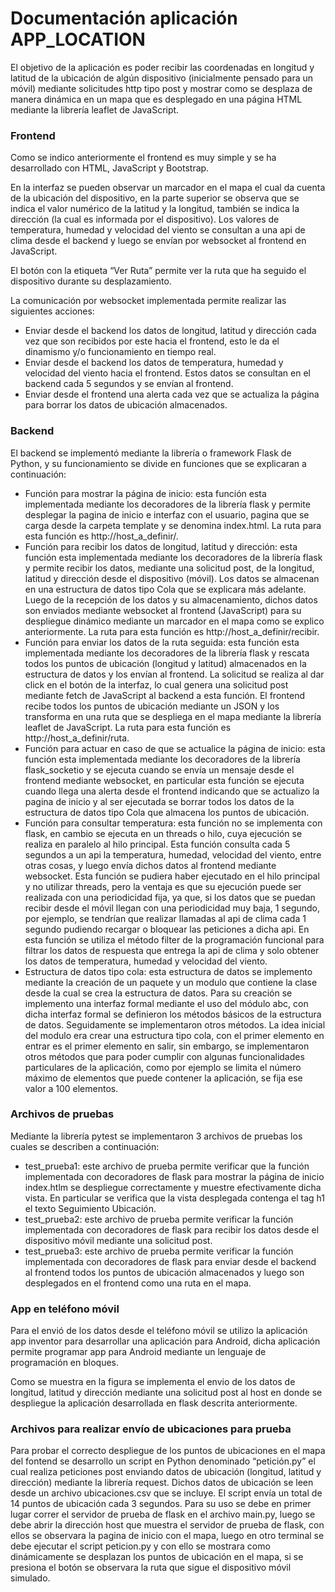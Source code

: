 # Documentación aplicación APP_LOCATION

El objetivo de la aplicación es poder recibir las coordenadas en longitud y latitud de la ubicación de algún dispositivo (inicialmente pensado para un móvil) mediante solicitudes http tipo post y mostrar como se desplaza de manera dinámica en un mapa que es desplegado en una página HTML mediante la librería leaflet de JavaScript.

### Frontend

Como se indico anteriormente el frontend es muy simple y se ha desarrollado con HTML, JavaScript y Bootstrap.

En la interfaz se pueden observar un marcador en el mapa el cual da cuenta de la ubicación del dispositivo, en la parte superior se observa que se indica el valor numérico de la latitud y la longitud, también se indica la dirección (la cual es informada por el dispositivo). Los valores de temperatura, humedad y velocidad del viento se consultan a una api de clima desde el backend y luego se envían por websocket al frontend en JavaScript. 

El botón con la etiqueta “Ver Ruta” permite ver la ruta que ha seguido el dispositivo durante su desplazamiento.

La comunicación por websocket implementada permite realizar las siguientes acciones:

- Enviar desde el backend los datos de longitud, latitud y dirección cada vez que son recibidos por este hacia el frontend, esto le da el dinamismo y/o funcionamiento en tiempo real.
- Enviar desde el backend los datos de temperatura, humedad y velocidad del viento hacia el frontend. Estos datos se consultan en el backend cada 5 segundos y se envían al frontend.
- Enviar desde el frontend una alerta cada vez que se actualiza la página para borrar los datos de ubicación almacenados.

### Backend

El backend se implementó mediante la librería o framework Flask de Python, y su funcionamiento se divide en funciones que se explicaran a continuación:

- Función para mostrar la página de inicio: esta función esta implementada mediante los decoradores de la librería flask y permite desplegar la pagina de inicio e interfaz con el usuario, pagina que se carga desde la carpeta template y se denomina index.html. La ruta para esta función es http://host_a_definir/.
- Función para recibir los datos de longitud, latitud y dirección: esta función esta implementada mediante los decoradores de la librería flask y permite recibir los datos, mediante una solicitud post, de la longitud, latitud y dirección desde el dispositivo (móvil). Los datos se almacenan en una estructura de datos tipo Cola que se explicara más adelante. Luego de la recepción de los datos y su almacenamiento, dichos datos son enviados mediante websocket al frontend (JavaScript) para su despliegue dinámico mediante un marcador en el mapa como se explico anteriormente. La ruta para esta función es http://host_a_definir/recibir.
- Función para enviar los datos de la ruta seguida: esta función esta implementada mediante los decoradores de la librería flask y rescata todos los puntos de ubicación (longitud y latitud) almacenados en la estructura de datos y los envían al frontend. La solicitud se realiza al dar click en el botón de la interfaz, lo cual genera una solicitud post mediante fetch de JavaScript al backend a esta función. El frontend recibe todos los puntos de ubicación mediante un JSON y los transforma en una ruta que se despliega en el mapa mediante la librería leaflet de JavaScript. La ruta para esta función es http://host_a_definir/ruta. 
- Función para actuar en caso de que se actualice la página de inicio: esta función esta implementada mediante los decoradores de la librería flask_socketio y se ejecuta cuando se envía un mensaje desde el frontend mediante websocket, en particular esta función se ejecuta cuando llega una alerta desde el frontend indicando que se actualizo la pagina de inicio y al ser ejecutada se borrar todos los datos de la estructura de datos tipo Cola que almacena los puntos de ubicación.
- Función para consultar temperatura: esta función no se implementa con flask, en cambio se ejecuta en un threads o hilo, cuya ejecución se realiza en paralelo al hilo principal. Esta función consulta cada 5 segundos a un api la temperatura, humedad, velocidad del viento, entre otras cosas, y luego envía dichos datos al frontend mediante websocket. Esta función se pudiera haber ejecutado en el hilo principal y no utilizar threads, pero la ventaja es que su ejecución puede ser realizada con una periodicidad fija, ya que, si los datos que se puedan recibir desde el móvil llegan con una periodicidad muy baja, 1 segundo, por ejemplo, se tendrían que realizar llamadas al api de clima cada 1 segundo pudiendo recargar o bloquear las peticiones a dicha api. En esta función se utiliza el método filter de la programación funcional para filtrar los datos de respuesta que entrega la api de clima y solo obtener los datos de temperatura, humedad y velocidad del viento.
- Estructura de datos tipo cola: esta estructura de datos se implemento mediante la creación de un paquete y un modulo que contiene la clase desde la cual se crea la estructura de datos. Para su creación se implemento una interfaz formal mediante el uso del módulo abc, con dicha interfaz formal se definieron los métodos básicos de la estructura de datos. Seguidamente se implementaron otros métodos. La idea inicial del modulo era crear una estructura tipo cola, con el primer elemento en entrar es el primer elemento en salir, sin embargo, se implementaron otros métodos que para poder cumplir con algunas funcionalidades particulares de la aplicación, como por ejemplo se limita el número máximo de elementos que puede contener la aplicación, se fija ese valor a 100 elementos.

### Archivos de pruebas

Mediante la librería pytest se implementaron 3 archivos de pruebas los cuales se describen a continuación:

- test_prueba1: este archivo de prueba permite verificar que la función implementada con decoradores de flask para mostrar la página de inicio index.htlm se despliegue correctamente y muestre efectivamente dicha vista. En particular se verifica que la vista desplegada contenga el tag h1 el texto Seguimiento Ubicación.
- test_prueba2: este archivo de prueba permite verificar la función implementada con decoradores de flask para recibir los datos desde el dispositivo móvil mediante una solicitud post.
- test_prueba3: este archivo de prueba permite verificar la función implementada con decoradores de flask para enviar desde el backend al frontend todos los puntos de ubicación almacenados y luego son desplegados en el frontend como una ruta en el mapa.

### App en teléfono móvil

Para el envió de los datos desde el teléfono móvil se utilizo la aplicación app inventor para desarrollar una aplicación para Android, dicha aplicación permite programar app para Android mediante un lenguaje de programación en bloques.

Como se muestra en la figura se implementa el envio de los datos de longitud, latitud y dirección mediante una solicitud post al host en donde se despliegue la aplicación desarrollada en flask descrita anteriormente.

### Archivos para realizar envío de ubicaciones para prueba

Para probar el correcto despliegue de los puntos de ubicaciones en el mapa del fontend se desarrollo un script en Python denominado “petición.py” el cual realiza peticiones post enviando datos de ubicación (longitud, latitud y dirección) mediante la librería request. Dichos datos de ubicación se leen desde un archivo ubicaciones.csv que se incluye. El script envía un total de 14 puntos de ubicación cada 3 segundos. Para su uso se debe en primer lugar correr el servidor de prueba de flask en el archivo main.py, luego se debe abrir la dirección host que muestra el servidor de prueba de flask, con ellos se observara la pagina de inicio con el mapa, luego en otro terminal se debe ejecutar el script peticion.py y con ello se mostrara como dinámicamente se desplazan los puntos de ubicación en el mapa, si se presiona el botón se observara la ruta que sigue el dispositivo móvil simulado.
